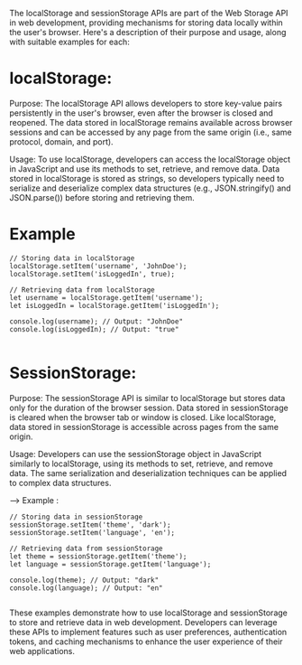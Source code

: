 The localStorage and sessionStorage APIs are part of the Web Storage API in web development, providing mechanisms for storing data locally within the user's browser. Here's a description of their purpose and usage, along with suitable examples for each:

# localStorage:

Purpose: The localStorage API allows developers to store key-value pairs persistently in the user's browser, even after the browser is closed and reopened. The data stored in localStorage remains available across browser sessions and can be accessed by any page from the same origin (i.e., same protocol, domain, and port).

Usage: To use localStorage, developers can access the localStorage object in JavaScript and use its methods to set, retrieve, and remove data. Data stored in localStorage is stored as strings, so developers typically need to serialize and deserialize complex data structures (e.g., JSON.stringify() and JSON.parse()) before storing and retrieving them.

# Example

```
// Storing data in localStorage
localStorage.setItem('username', 'JohnDoe');
localStorage.setItem('isLoggedIn', true);

// Retrieving data from localStorage
let username = localStorage.getItem('username');
let isLoggedIn = localStorage.getItem('isLoggedIn');

console.log(username); // Output: "JohnDoe"
console.log(isLoggedIn); // Output: "true"


```

# SessionStorage:

Purpose: The sessionStorage API is similar to localStorage but stores data only for the duration of the browser session. Data stored in sessionStorage is cleared when the browser tab or window is closed. Like localStorage, data stored in sessionStorage is accessible across pages from the same origin.

Usage: Developers can use the sessionStorage object in JavaScript similarly to localStorage, using its methods to set, retrieve, and remove data. The same serialization and deserialization techniques can be applied to complex data structures.

--> Example :   

```
// Storing data in sessionStorage
sessionStorage.setItem('theme', 'dark');
sessionStorage.setItem('language', 'en');

// Retrieving data from sessionStorage
let theme = sessionStorage.getItem('theme');
let language = sessionStorage.getItem('language');

console.log(theme); // Output: "dark"
console.log(language); // Output: "en"


```

These examples demonstrate how to use localStorage and sessionStorage to store and retrieve data in web development. Developers can leverage these APIs to implement features such as user preferences, authentication tokens, and caching mechanisms to enhance the user experience of their web applications.
